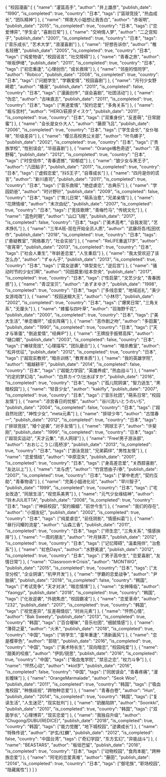 {
  "校园漫画":[
  {
    "name": "灌篮高手",
    "author": "井上雄彦",
    "publish_date": "1990",
    "is_completed": true,
    "country": "日本",
    "tags": ["篮球竞技", "热血成长", "团队精神"]
  },
  {
    "name": "辉夜大小姐想让我告白",
    "author": "赤坂明",
    "publish_date": "2015",
    "is_completed": true,
    "country": "日本",
    "tags": ["恋爱博弈", "学生会", "喜剧日常"]
  },
  {
    "name": "交响情人梦",
    "author": "二之宫知子",
    "publish_date": "2001",
    "is_completed": true,
    "country": "日本",
    "tags": ["音乐成长", "艺术大学", "浪漫喜剧"]
  },
  {
    "name": "好想告诉你",
    "author": "椎名轻穗",
    "publish_date": "2005",
    "is_completed": true,
    "country": "日本",
    "tags": ["纯爱物语", "校园谣言", "社交障碍"]
  },
  {
    "name": "青春之旅",
    "author": "咲坂伊绪",
    "publish_date": "2011",
    "is_completed": true,
    "country": "日本",
    "tags": ["初恋重逢", "心理创伤", "成长救赎"]
  },
  {
    "name": "邻座的怪同学",
    "author": "Robico",
    "publish_date": "2008",
    "is_completed": true,
    "country": "日本",
    "tags": ["问题学生", "学霸爱情", "校园喜剧"]
  },
  {
    "name": "月刊少女野崎君",
    "author": "椿泉",
    "publish_date": "2011",
    "is_completed": false,
    "country": "日本",
    "tags": ["漫画创作", "误会喜剧", "社团活动"]
  },
  {
    "name": "伪恋",
    "author": "古味直志",
    "publish_date": "2011",
    "is_completed": true,
    "country": "日本",
    "tags": ["黑道爱情", "契约恋爱", "多角关系"]
  },
  {
    "name": "堀与宫村",
    "author": "HERO/萩原ダイスケ",
    "publish_date": "2011",
    "is_completed": true,
    "country": "日本",
    "tags": ["双重身份", "反差萌", "日常甜蜜"]
  },
  {
    "name": "会长是女仆大人",
    "author": "藤原飞吕",
    "publish_date": "2006",
    "is_completed": true,
    "country": "日本",
    "tags": ["学生会长", "女仆咖啡", "阶级差异"]
  },
  {
    "name": "樱兰高校男公关部",
    "author": "叶鸟螺子",
    "publish_date": "2002",
    "is_completed": true,
    "country": "日本",
    "tags": ["贵族学校", "性别误会", "华丽喜剧"]
  },
  {
    "name": "Orange橘色奇迹",
    "author": "高野莓",
    "publish_date": "2012",
    "is_completed": true,
    "country": "日本",
    "tags": ["时空信件", "青春遗憾", "抑郁症"]
  },
  {
    "name": "狼少女与黑王子",
    "author": "八田鲇子",
    "publish_date": "2011",
    "is_completed": true,
    "country": "日本",
    "tags": ["虚假恋爱", "抖S王子", "自尊成长"]
  },
  {
    "name": "四月是你的谎言",
    "author": "新川直司",
    "publish_date": "2011",
    "is_completed": true,
    "country": "日本",
    "tags": ["音乐救赎", "绝症虐恋", "古典乐"]
  },
  {
    "name": "学园奶爸",
    "author": "时计野针",
    "publish_date": "2009",
    "is_completed": false,
    "country": "日本",
    "tags": ["育儿日常", "萌系治愈", "兄弟亲情"]
  },
  {
    "name": "花牌情缘",
    "author": "末次由纪",
    "publish_date": "2007",
    "is_completed": true,
    "country": "日本",
    "tags": ["竞技歌牌", "青梅竹马", "传统文化"]
  },
  {
    "name": "蓝色时期",
    "author": "山口飞翔",
    "publish_date": "2017",
    "is_completed": false,
    "country": "日本",
    "tags": ["美术高考", "自我发现", "艺术挣扎"]
  },
  {
    "name": "三年A班-现在开始全员人质",
    "author": "武藤将吾/松田优作",
    "publish_date": "2018",
    "is_completed": true,
    "country": "日本",
    "tags": ["悬疑教室", "网络暴力", "社会实验"]
  },
  {
    "name": "ReLIFE重返17岁",
    "author": "夜宵草",
    "publish_date": "2013",
    "is_completed": true,
    "country": "日本",
    "tags": ["社会人重生", "年龄差恋爱", "人生重启"]
  },
  {
    "name": "我太受欢迎了该怎么办",
    "author": "ずゅん子",
    "publish_date": "2013",
    "is_completed": true,
    "country": "日本",
    "tags": ["腐女逆袭", "体型变化", "逆后宫"]
  },
  {
    "name": "骚动时节的少女们啊",
    "author": "冈田麿里/绘本奈央",
    "publish_date": "2017",
    "is_completed": true,
    "country": "日本",
    "tags": ["性启蒙", "文艺少女", "青春困惑"]
  },
  {
    "name": "青涩宝贝",
    "author": "あずまゆき",
    "publish_date": "1998",
    "is_completed": true,
    "country": "日本",
    "tags": ["多线恋爱", "地域巡礼", "美少女游戏改"]
  },
  {
    "name": "校园迷糊大王",
    "author": "小林尽",
    "publish_date": "2002",
    "is_completed": true,
    "country": "日本",
    "tags": ["爆笑日常", "三角关系", "无厘头"]
  },
  {
    "name": "蜂蜜与四叶草",
    "author": "羽海野千花",
    "publish_date": "2000",
    "is_completed": true,
    "country": "日本",
    "tags": ["美大生活", "单恋循环", "成长阵痛"]
  },
  {
    "name": "恶作剧之吻",
    "author": "多田薰",
    "publish_date": "1990",
    "is_completed": true,
    "country": "日本",
    "tags": ["天才与笨蛋", "倒追爱情", "经典IP"]
  },
  {
    "name": "王牌投手振臂高挥",
    "author": "樋口朝",
    "publish_date": "2003",
    "is_completed": false,
    "country": "日本",
    "tags": ["棒球竞技", "心理描写", "团队磨合"]
  },
  {
    "name": "暗杀教室",
    "author": "松井优征",
    "publish_date": "2012",
    "is_completed": true,
    "country": "日本",
    "tags": ["超现实教师", "暗杀训练", "教育本质"]
  },
  {
    "name": "我的英雄学院",
    "author": "堀越耕平",
    "publish_date": "2014",
    "is_completed": false,
    "country": "日本",
    "tags": ["超能力学园", "英雄养成", "热血战斗"]
  },
  {
    "name": "约定的梦幻岛",
    "author": "白井カイウ/出水ぽすか",
    "publish_date": "2016",
    "is_completed": true,
    "country": "日本",
    "tags": ["孤儿院阴谋", "智力逃生", "黑暗校园"]
  },
  {
    "name": "轻音少女",
    "author": "kakifly",
    "publish_date": "2007",
    "is_completed": true,
    "country": "日本",
    "tags": ["音乐社团", "萌系日常", "校园友情"]
  },
  {
    "name": "凉宫春日的忧郁",
    "author": "谷川流/いとうのいぢ",
    "publish_date": "2004",
    "is_completed": false,
    "country": "日本",
    "tags": ["超自然社团", "神性少女", "meta元素"]
  },
  {
    "name": "排球少年",
    "author": "古馆春一",
    "publish_date": "2012",
    "is_completed": true,
    "country": "日本",
    "tags": ["排球竞技", "矮个逆袭", "对手友情"]
  },
  {
    "name": "网球王子",
    "author": "许斐刚",
    "publish_date": "1999",
    "is_completed": true,
    "country": "日本",
    "tags": ["超现实运动", "天才云集", "杀人网球"]
  },
  {
    "name": "Free!男子游泳部",
    "author": "おおじこうじ/高桥涉",
    "publish_date": "2013",
    "is_completed": true,
    "country": "日本",
    "tags": ["游泳竞技", "兄弟羁绊", "男性友情"]
  },
  {
    "name": "恋爱情结",
    "author": "中原亚矢",
    "publish_date": "2001",
    "is_completed": true,
    "country": "日本",
    "tags": ["身高差恋爱", "关西腔喜剧", "友达以上"]
  },
  {
    "name": "龙与虎",
    "author": "竹宫悠由子/泰",
    "publish_date": "2007",
    "is_completed": true,
    "country": "日本",
    "tags": ["掌中老虎", "契约互助", "青春物语"]
  },
  {
    "name": "完美小姐进化论",
    "author": "早川智子",
    "publish_date": "1999",
    "is_completed": true,
    "country": "日本",
    "tags": ["宅女改造", "同居生活", "视觉系美男"]
  },
  {
    "name": "元气少女缘结神",
    "author": "铃木JULIETTA",
    "publish_date": "2008",
    "is_completed": true,
    "country": "日本",
    "tags": ["神妖校园", "契约婚姻", "前世今生"]
  },
  {
    "name": "我们的存在",
    "author": "小畑友纪",
    "publish_date": "2002",
    "is_completed": true,
    "country": "日本",
    "tags": ["纯爱虐恋", "前任阴影", "情感纠葛"]
  },
  {
    "name": "昼行闪耀的流星",
    "author": "山森三香",
    "publish_date": "2011",
    "is_completed": true,
    "country": "日本",
    "tags": ["师生恋", "三角关系", "情感抉择"]
  },
  {
    "name": "一周的朋友",
    "author": "叶月抹茶",
    "publish_date": "2012",
    "is_completed": true,
    "country": "日本",
    "tags": ["记忆障碍", "温柔陪伴", "治愈系"]
  },
  {
    "name": "虹色Days",
    "author": "水野美波",
    "publish_date": "2012",
    "is_completed": true,
    "country": "日本",
    "tags": ["男子高中生", "恋爱喜剧", "友情日常"]
  },
  {
    "name": "Classroom☆Crisis",
    "author": "MONTWO",
    "publish_date": "2015",
    "is_completed": true,
    "country": "日本",
    "tags": ["太空分校", "企业阴谋", "机甲开发"]
  },
  {
    "name": "学霸的恋爱战争",
    "author": "尹胎镐",
    "publish_date": "2018",
    "is_completed": false,
    "country": "韩国",
    "tags": ["考试竞争", "天才对决", "暗恋情愫"]
  },
  {
    "name": "女神降临",
    "author": "Yaongyi",
    "publish_date": "2018",
    "is_completed": true,
    "country": "韩国",
    "tags": ["化妆逆袭", "外貌焦虑", "校园霸凌"]
  },
  {
    "name": "恋爱革命",
    "author": "232",
    "publish_date": "2017",
    "is_completed": true,
    "country": "韩国",
    "tags": ["视觉差异", "反差萌情侣", "时尚元素"]
  },
  {
    "name": "怦然心情",
    "author": "Bak Sweety",
    "publish_date": "2013",
    "is_completed": true,
    "country": "韩国",
    "tags": ["百合暧昧", "音乐社团", "细腻情感"]
  },
  {
    "name": "薄荷之夏",
    "author": "火禾",
    "publish_date": "2018",
    "is_completed": true,
    "country": "中国",
    "tags": ["转学生", "童年重逢", "清新画风"]
  },
  {
    "name": "恋是樱草色",
    "author": "郭晓",
    "publish_date": "2016",
    "is_completed": true,
    "country": "中国",
    "tags": ["美术特长生", "双向暗恋", "校园纯爱"]
  },
  {
    "name": "甜美的咬痕",
    "author": "伊凯/锐思",
    "publish_date": "2016",
    "is_completed": true,
    "country": "中国",
    "tags": ["吸血鬼学院", "禁忌之恋", "权力斗争"]
  },
  {
    "name": "怦然心动",
    "author": "※kid岁",
    "publish_date": "2016",
    "is_completed": false,
    "country": "中国",
    "tags": ["同居误会", "青春疼痛", "漫长暧昧"]
  },
  {
    "name": "OrangeMarmalade",
    "author": "Seok Woo",
    "publish_date": "2011",
    "is_completed": true,
    "country": "韩国",
    "tags": ["吸血鬼校园", "种族歧视", "跨物种恋爱"]
  },
  {
    "name": "青春白卷",
    "author": "Hun",
    "publish_date": "2014",
    "is_completed": true,
    "country": "韩国",
    "tags": ["复读生活", "人生迷茫", "现实批判"]
  },
  {
    "name": "奶酪陷阱",
    "author": "Soonkki",
    "publish_date": "2010",
    "is_completed": true,
    "country": "韩国",
    "tags": ["双面学长", "心理博弈", "现实恋爱"]
  },
  {
    "name": "我独自升级",
    "author": "Chugong/DUBU(REDICE)",
    "publish_date": "2018",
    "is_completed": true,
    "country": "韩国",
    "tags": ["能力觉醒", "地下城校园", "逆袭成长"]
  },
  {
    "name": "特殊传说",
    "author": "护玄/红麟",
    "publish_date": "2012",
    "is_completed": false,
    "country": "中国台湾",
    "tags": ["奇幻学园", "东方玄幻", "异能战斗"]
  },
  {
    "name": "BEASTARS",
    "author": "板垣巴留",
    "publish_date": "2016",
    "is_completed": true,
    "country": "日本",
    "tags": ["动物校园", "食肉本能", "跨种族恋爱"]
  },
  {
    "name": "阿宅的恋爱真难",
    "author": "藤田",
    "publish_date": "2014",
    "is_completed": true,
    "country": "日本",
    "tags": ["御宅族", "职场校园", "隐藏属性"]
  }
]
}